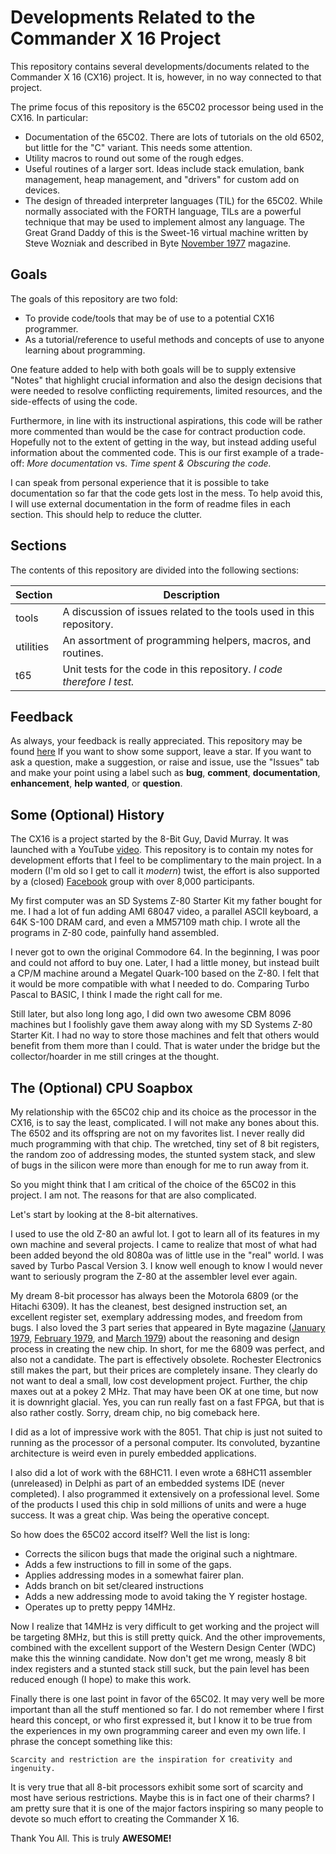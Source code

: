 # Developments Related to the Commander X 16 Project

This repository contains several developments/documents related to the
Commander X 16 (CX16) project. It is, however, in no way connected to that project.

The prime focus of this repository is the 65C02 processor being used in the
CX16. In particular:

* Documentation of the 65C02. There are lots of tutorials on the old 6502, but
little for the "C" variant. This needs some attention.
* Utility macros to round out some of the rough edges.
* Useful routines of a larger sort. Ideas include stack emulation, bank
management, heap management, and "drivers" for custom add on devices.
* The design of threaded interpreter languages (TIL) for the 65C02. While
normally associated with the FORTH language, TILs are a powerful technique that
may be used to implement almost any language. The Great Grand Daddy of this is
the Sweet-16 virtual machine written by Steve Wozniak and described in Byte
[November 1977](https://archive.org/details/byte-magazine-1977-11) magazine.

## Goals

The goals of this repository are two fold:

* To provide code/tools that may be of use to a potential CX16 programmer.
* As a tutorial/reference to useful methods and concepts of use to anyone
learning about programming.

One feature added to help with both goals will be to supply extensive "Notes"
that highlight crucial information and also the design decisions that were
needed to resolve conflicting requirements, limited resources, and the
side-effects of using the code.

Furthermore, in line with its instructional aspirations, this code will be
rather more commented than would be the case for contract production code.
Hopefully not to the extent of getting in the way, but instead adding useful
information about the commented code. This is our first example of a
trade-off: _More documentation_ vs. _Time spent & Obscuring the code._

I can speak from personal experience that it is possible to take documentation
so far that the code gets lost in the mess. To help avoid this, I will use
external documentation in the form of readme files in each section. This
should help to reduce the clutter.

## Sections

The contents of this repository are divided into the following sections:

Section   | Description
----------|----------------------------------------------------
tools     | A discussion of issues related to the tools used in this repository.
utilities | An assortment of programming helpers, macros, and routines.
t65       | Unit tests for the code in this repository. _I code therefore I test._


## Feedback

As always, your feedback is really appreciated. This repository may be found
[here](https://github.com/PeterCamilleri/CX16) If you want to show some
support, leave a star. If you want to ask a question, make a suggestion, or
raise and issue, use the "Issues" tab and make your point using a label such
as __bug__, __comment__, __documentation__, __enhancement__, __help wanted__,
or __question__.

## Some (Optional) History

The CX16 is a project started by the 8-Bit Guy, David Murray. It was launched
with a YouTube [video](https://youtu.be/ayh0qebfD2g). This repository is to
contain my notes for development efforts that I feel to be complimentary to the
main project. In a modern (I'm old so I get to call it _modern_) twist, the
effort is also supported by a (closed) [Facebook](https://www.facebook.com/groups/CommanderX16/)
group with over 8,000 participants.

My first computer was an SD Systems Z-80 Starter Kit my father bought for me. I
had a lot of fun adding AMI 68047 video, a parallel ASCII keyboard, a 64K S-100
DRAM card, and even a MM57109 math chip. I wrote all the programs in Z-80 code,
painfully hand assembled.

I never got to own the original Commodore 64. In the beginning, I was poor and
could not afford to buy one. Later, I had a little money, but instead built a
CP/M machine around a Megatel Quark-100 based on the Z-80. I felt that it
would be more compatible with what I needed to do. Comparing Turbo Pascal to
BASIC, I think I made the right call for me.

Still later, but also long long ago, I did own two awesome CBM 8096 machines
but I foolishly gave them away along with my SD Systems Z-80 Starter Kit. I had
no way to store those machines and felt that others would benefit from them
more than I could. That is water under the bridge but the collector/hoarder in
me still cringes at the thought.

## The (Optional) CPU Soapbox

My relationship with the 65C02 chip and its choice as the processor in the CX16,
is to say the least, complicated. I will not make any bones about this. The
6502 and its offspring are not on my favorites list. I never really did much
programming with that chip. The wretched, tiny set of 8 bit registers, the
random zoo of addressing modes, the stunted system stack, and slew of bugs in
the silicon were more than enough for me to run away from it.

So you might think that I am critical of the choice of the 65C02 in this
project. I am not. The reasons for that are also complicated.

Let's start by looking at the 8-bit alternatives.

I used to use the old Z-80 an awful lot. I got to learn all of its features in
my own machine and several projects. I came to realize that most of what had
been added beyond the old 8080a was of little use in the "real" world. I was
saved by Turbo Pascal Version 3. I know well enough to know I would never want
to seriously program the Z-80 at the assembler level ever again.

My dream 8-bit processor has always been the Motorola 6809 (or the Hitachi
6309). It has the cleanest, best designed instruction set, an excellent
register set, exemplary addressing modes, and freedom from bugs. I also loved
the 3 part series that appeared in Byte magazine
([January 1979](https://archive.org/details/byte-magazine-1979-01),
[February 1979](https://archive.org/details/byte-magazine-1979-02), and
[March 1979](https://archive.org/details/byte-magazine-1979-03))
about the reasoning and design process in creating the new chip. In short, for
me the 6809 was perfect, and also not a candidate. The part is effectively
obsolete. Rochester Electronics still makes the part, but their prices are
completely insane. They clearly do not want to deal a small, low cost
development project. Further, the chip maxes out at a pokey 2 MHz. That may
have been OK at one time, but now it is downright glacial. Yes, you can run
really fast on a fast FPGA, but that is also rather costly. Sorry, dream chip,
no big comeback here.

I did as a lot of impressive work with the 8051. That chip is just not suited
to running as the processor of a personal computer. Its convoluted, byzantine
architecture is weird even in purely embedded applications.

I also did a lot of work with the 68HC11. I even wrote a 68HC11 assembler
(unreleased) in Delphi as part of an embedded systems IDE (never completed). I
also programmed it extensively on a professional level. Some of the products I
used this chip in sold millions of units and were a huge success. It was a
great chip. Was being the operative concept.

So how does the 65C02 accord itself? Well the list is long:

* Corrects the silicon bugs that made the original such a nightmare.
* Adds a few instructions to fill in some of the gaps.
* Applies addressing modes in a somewhat fairer plan.
* Adds branch on bit set/cleared instructions
* Adds a new addressing mode to avoid taking the Y register hostage.
* Operates up to pretty peppy 14MHz.

Now I realize that 14MHz is very difficult to get working and the project will
be targeting 8MHz, but this is still pretty quick. And the other improvements,
combined with the excellent support of the Western Design Center (WDC) make
this the winning candidate. Now don't get me wrong, measly 8 bit index
registers and a stunted stack still suck, but the pain level has been reduced
enough (I hope) to make this work.

Finally there is one last point in favor of the 65C02. It may very well be
more important than all the stuff mentioned so far. I do not remember where
I first heard this concept, or who first expressed it, but I know it to be
true from the experiences in my own programming career and even my own life.
I phrase the concept something like this:

    Scarcity and restriction are the inspiration for creativity and ingenuity.

It is very true that all 8-bit processors exhibit some sort of scarcity and
most have serious restrictions. Maybe this is in fact one of their charms? I
am pretty sure that it is one of the major factors inspiring so many people to
devote so much effort to creating the Commander X 16.

Thank You All. This is truly **AWESOME!**
